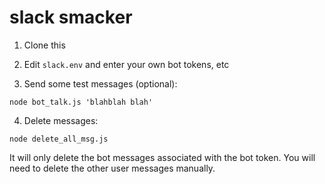 # slack smacker

1. Clone this

2. Edit `slack.env` and enter your own bot tokens, etc

3. Send some test messages (optional): 

`node bot_talk.js 'blahblah blah'`

4. Delete messages:

`node delete_all_msg.js`

It will only delete the bot messages associated with the bot token. You will need to delete the other user messages manually.
